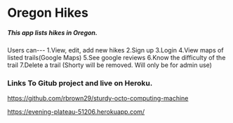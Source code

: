 # Oregon Hikes

##### This app lists hikes in Oregon.
Users can--- 
1.View, edit, add new hikes
2.Sign up
3.Login
4.View maps of listed trails(Google Maps)
5.See google reviews
6.Know the difficulty of the trail
7.Delete a trail (Shorty will be removed. Will only be for admin use)


### Links To Gitub project and live on Heroku.
 
https://github.com/rbrown29/sturdy-octo-computing-machine

https://evening-plateau-51206.herokuapp.com/
